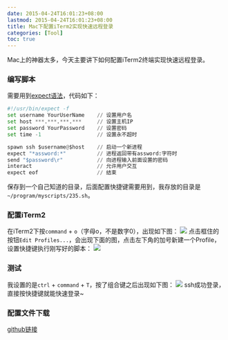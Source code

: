 ```yaml
---
date: 2015-04-24T16:01:23+08:00
lastmod: 2015-04-24T16:01:23+08:00
title: Mac下配置iTerm2实现快速远程登录
categories: [Tool]
toc: true
---
```


Mac上的神器太多，今天主要讲下如何配置iTerm2终端实现快速远程登录。

### **编写脚本**
需要用到[expect语法](http://linux.die.net/man/1/expect)，代码如下：

```python
#!/usr/bin/expect -f
set username YourUserName    // 设置用户名
set host ***.***.***.***     // 设置主机IP
set password YourPassword    // 设置密码
set time -1                  // 设置永不超时

spawn ssh $username@$host    // 启动一个新进程
expect "*assword:*"          // 进程返回带有assword:字符时
send "$password\r"           // 向进程输入前面设置的密码
interact                     // 允许用户交互
expect eof                   // 结束
```

保存到一个自己知道的目录，后面配置快捷键需要用到，我存放的目录是`~/program/myscripts/235.sh`。

### **配置iTerm2**
在iTerm2下按`command` + `o`（字母o，不是数字0），出现如下图：
![](http://ww4.sinaimg.cn/large/6120fe13jw1erjdj6y6z7j214u0l8n06.jpg)
点击框住的按钮`Edit Profiles...`，会出现下面的图，点击左下角的加号新建一个Profile，设置快捷键执行刚写好的脚本：
![](http://ww2.sinaimg.cn/large/6120fe13jw1erjdoa21p4j21fc0u0wnj.jpg)

### **测试**
我设置的是`ctrl` + `command` + `T`，按了组合键之后出现如下图：
![](http://ww4.sinaimg.cn/large/6120fe13jw1erjdx08q74j20vu0lyai4.jpg)
ssh成功登录，直接按快捷键就能快速登录~ 

### **配置文件下载**
[github链接](https://github.com/jlovedragon/profile/blob/master/mac/sshlogin.sh)


